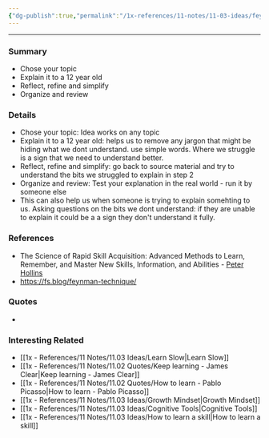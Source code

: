 ```yaml
---
{"dg-publish":true,"permalink":"/1x-references/11-notes/11-03-ideas/feynman-technique-of-learning/"}
---
```


---

### Summary
- Chose your topic
- Explain it to a 12 year old
- Reflect, refine and simplify
- Organize and review

### Details
- Chose your topic: Idea works on any topic
- Explain it to a 12 year old: helps us to remove any jargon that might be hiding what we dont understand. use simple words. Where we struggle is a sign that we need to understand better.
- Reflect, refine and simplify: go back to source material and try to understand the bits we struggled to explain in step 2
- Organize and review: Test your explanation in the real world - run it by someone else
- This can also help us when someone is trying to explain somehting to us. Asking questions on the bits we dont understand: if they are unable to explain it could be a a sign they don't understand it fully.

### References
- The Science of Rapid Skill Acquisition: Advanced Methods to Learn, Remember, and Master New Skills, Information, and Abilities - [Peter Hollins](https://www.goodreads.com/author/show/16593818.Peter_Hollins)
- https://fs.blog/feynman-technique/

### Quotes
-

### Interesting Related
- [[1x - References/11 Notes/11.03 Ideas/Learn Slow\|Learn Slow]]
- [[1x - References/11 Notes/11.02 Quotes/Keep learning - James Clear\|Keep learning - James Clear]]
- [[1x - References/11 Notes/11.02 Quotes/How to learn - Pablo Picasso\|How to learn - Pablo Picasso]]
- [[1x - References/11 Notes/11.03 Ideas/Growth Mindset\|Growth Mindset]]
- [[1x - References/11 Notes/11.03 Ideas/Cognitive Tools\|Cognitive Tools]]
- [[1x - References/11 Notes/11.03 Ideas/How to learn a skill\|How to learn a skill]]